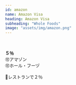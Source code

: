 ```yaml
---
id: amazon
name: Amazon Visa
heading: Amazon Visa
subheading: "Whole Foods"
image: "assets/img/amazon.png"
---
```

<br />
<br />
<strong>５％</strong><br />
🉑アマゾン <br />
🉑ホール・フーヅ <br />
<br />
🍔レストランで２％